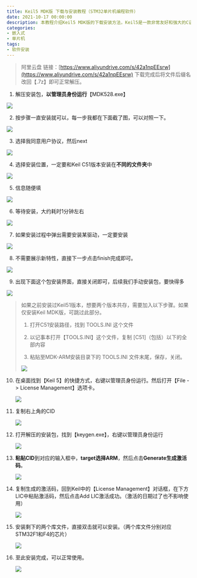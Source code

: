```yaml
---
title: Keil5 MDK版 下载与安装教程（STM32单片机编程软件）
date: 2021-10-17 00:00:00
description: 本教程介绍Keil5 MDK版的下载安装方法，Keil5是一款非常友好和强大的C语言软件开发系统。Keil5提供了清晰直观的操作界面,而且使用起来十分的轻松便捷,并具备编译器、编译器、安装包和调试跟踪功能。
categories:
- 嵌入式
- 单片机
tags:
- 软件安装
---
```


> 阿里云盘
> 链接：[https://www.aliyundrive.com/s/42a1npEEsrw](https://www.aliyundrive.com/s/42a1npEEsrw)
> 下载完成后将文件后缀名改回【.7z】即可正常解压。

1. 解压安装包，**以管理员身份运行**【MDK528.exe】

  ![](https://gitee.com/huffiema/pictures/raw/master/image/202112232006461-keilmdk-1.png)

  

2. 按步骤一直安装就可以，每一步我都在下面截了图，可以对照一下。

  ![](https://gitee.com/huffiema/pictures/raw/master/image/202112232007055-keilmdk-2.png)

  

3. 选择我同意用户协议，然后next

  ![](https://gitee.com/huffiema/pictures/raw/master/image/202112232007859-keilmdk-3.png)

  

4. 选择安装位置，一定要和Keil C51版本安装在**不同的文件夹**中

  ![](https://gitee.com/huffiema/pictures/raw/master/image/202112232007389-keilmdk-4.png)

  

5. 信息随便填

  ![](https://gitee.com/huffiema/pictures/raw/master/image/202112232010807-keilmdk-5.png)

  

6. 等待安装，大约耗时1分钟左右

  ![](https://gitee.com/huffiema/pictures/raw/master/image/202112232010318-keilmdk-6.png)

  

7. 如果安装过程中弹出需要安装某驱动，一定要安装

  ![](https://gitee.com/huffiema/pictures/raw/master/image/202112232011061-keilmdk-7.png)

  

8. 不需要展示新特性，直接下一步点击finish完成即可。

  ![](https://gitee.com/huffiema/pictures/raw/master/image/202112232011656-keilmdk-8.png)

  

9. 出现下面这个包安装界面，直接关闭即可，后续我们手动安装包，要快得多

  ![](https://gitee.com/huffiema/pictures/raw/master/image/202112232012974-keilmdk-9.png)

  

> 如果之前安装过Keil51版本，想要两个版本共存，需要加入以下步骤。如果仅安装Keil MDK版，可跳过此部分。
> 1. 打开C51安装路径，找到 TOOLS.INI  这个文件
>
> 2. 以记事本打开【TOOLS.INI】这个文件，复制 [C51]（包括）以下的全部内容
>
> 3. 粘贴至MDK-ARM安装目录下的  TOOLS.INI 文件末尾，保存，关闭。
>
>   ![](https://gitee.com/huffiema/pictures/raw/master/image/202112232012255-keilmdk-10.png)
 10. 在桌面找到【Keil 5】的快捷方式，右键以管理员身份运行。然后打开【File -> License Management】选项卡。

     ![](https://gitee.com/huffiema/pictures/raw/master/image/202112232012315-keilmdk-11.png)

     

11. 复制右上角的CID

    ![](https://gitee.com/huffiema/pictures/raw/master/image/202112232013981-keilmdk-12.png)

    

12. 打开解压的安装包，找到【keygen.exe】，右键以管理员身份运行

    ![](https://gitee.com/huffiema/pictures/raw/master/image/202112232013788-keilmdk-13.png)

    

13. **粘贴CID**到对应的输入框中，**target选择ARM**，然后点击**Generate生成激活码**。

    ![](https://gitee.com/huffiema/pictures/raw/master/image/202112232014581-keilmdk-14.png)

    

14. 复制生成的激活码，回到Keil中的【License Management】对话框，在下方LIC中粘贴激活码，然后点击Add LIC激活成功。（激活的日期过了也不影响使用）

    ![](https://gitee.com/huffiema/pictures/raw/master/image/202112232014618-keilmdk-15.png)

    

15. 安装剩下的两个库文件，直接双击就可以安装。（两个库文件分别对应STM32F1和F4的芯片）

    ![](https://gitee.com/huffiema/pictures/raw/master/image/202112232014820-keilmdk-16.png)

    

16. 至此安装完成，可以正常使用。

    ![](https://gitee.com/huffiema/pictures/raw/master/image/202112232015660-keilmdk-17.png)
